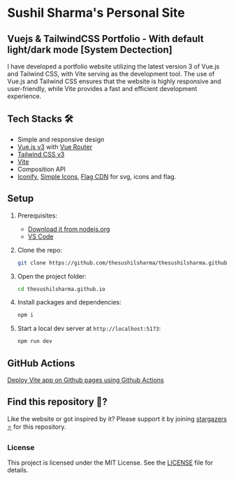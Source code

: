 # Sushil Sharma's Personal Site

## Vuejs & TailwindCSS Portfolio - With default light/dark mode [System Dectection]

I have developed a portfolio website utilizing the latest version 3 of Vue.js and Tailwind CSS, with Vite serving as the development tool.  The use of Vue.js and Tailwind CSS ensures that the website is highly responsive and user-friendly, while Vite provides a fast and efficient development experience.

## Tech Stacks 🛠

- Simple and responsive design
- [Vue.js v3](https://vuejs.org) with [Vue Router](https://router.vuejs.org)
- [Tailwind CSS v3](https://tailwindcss.com)
- [Vite](https://vitejs.dev/)
- Composition API
- [Iconify](https://icon-sets.iconify.design/material-symbols/), [Simple Icons](https://simpleicons.org/), [Flag CDN](https://flagpedia.net/download/api) for svg, icons and flag.

## Setup

1. Prerequisites:

    - [Download it from nodejs.org](https://nodejs.org)
    - [VS Code](https://code.visualstudio.com/)

1. Clone the repo:

    ```bash
    git clone https://github.com/thesushilsharma/thesushilsharma.github.io.git
    ```

1. Open the project folder:

    ```bash
    cd thesushilsharma.github.io
    ```

1. Install packages and dependencies:

    ```bash
    npm i
    ```

1. Start a local dev server at `http://localhost:5173`:

    ```bash
    npm run dev
    ```

## GitHub Actions

[Deploy Vite app on Github pages using Github Actions](https://vitejs.dev/guide/static-deploy.html)

## Find this repository 🧡?

Like the website or got inspired by it? Please support it by joining [stargazers ⭐](https://github.com/thesushilsharma/thesushilsharma.github.io/stargazers) for this repository.

### License

This project is licensed under the MIT License. See the [LICENSE](LICENSE) file for details.
